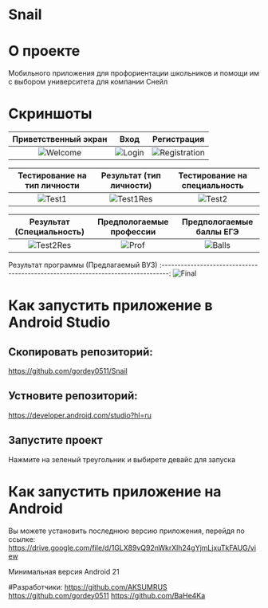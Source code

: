 #  Snail
# О проекте
Мобильного приложения для профориентации школьников и помощи им с выбором университета для компании Снейл
# Скриншоты
Приветственный экран | Вход | Регистрация
:-------------------------:|:-------------------------:|:-------------------------:
![Welcome](https://sun4-17.userapi.com/d5EhMBEumyCn1Je3saJIhHDO-EafIJMlKuHP1g/9_pct5bs3-g.jpg)  |  ![Login](https://sun4-10.userapi.com/JS4SighNgBs88y6yG29pjRBr78VotETRkTCTcw/Rc1iGZfJkrQ.jpg) | ![Registration](https://sun4-10.userapi.com/uRHQswlPa0xMV4dU5QOVw0nHZjgQ_MDlEiJrWA/mnzXUVH6rxA.jpg)

Тестирование на тип личности | Результат (тип личности) | Тестирование на специальность
:-------------------------:|:-------------------------:|:-------------------------:
![Test1](https://sun4-15.userapi.com/UUZVU6ZmlP5-7By_G3hsPhRAme2a58c74Ho3hA/UcYcagrVUag.jpg)  |  ![Test1Res](https://sun4-15.userapi.com/MuT0V18FvWNMYTjueI0uIK1d_jN5uPKkixQ-qg/lEzBtsZvsrw.jpg) | ![Test2](https://sun4-15.userapi.com/DKfnbDNUjR9mArK8MI_mHqBSKo0alkCo3emnwA/A37KQB8n2p0.jpg)

Результат (Специальность) | Предпологаемые профессии | Предпологаемые баллы ЕГЭ
:-------------------------:|:-------------------------:|:-------------------------:
![Test2Res](https://sun9-11.userapi.com/k9BbjFT9ywZGceOcvhq6YBZIeBItBm2Hnfaoag/qT4o1GQuMcQ.jpg)  |  ![Prof](https://sun9-41.userapi.com/83SDqCR_0QrZT36vEj30Rhbn6IyHh6WL1g0slA/GOSSXr3Lv9s.jpg) | ![Balls](https://sun9-8.userapi.com/e1cpKLkOey2Kk_ieZngvkKaNG6WSRGogvOtFVA/HPmtzMpryUg.jpg)

Результат программы (Предлагаемый ВУЗ)
:--------------------------------------------------------------------------------:
![Final](https://sun9-60.userapi.com/GBg5jwcUVYbsePLFFJjCWRbb6ZZoylNaqWCjEg/Cu-2WO_W7Qw.jpg)
# Как запустить приложение в Android Studio
## Скопировать репозиторий:
https://github.com/gordey0511/Snail
## Устновите репозиторий:
https://developer.android.com/studio?hl=ru
## Запустите проект
Нажмите на зеленый треугольник и выбирете девайс для запуска
# Как запустить приложение на Android

Вы можете установить последнюю версию приложения, перейдя по ссылке: https://drive.google.com/file/d/1GLX89vQ92nWkrXlh24gYjmLjxuTkFAUG/view

Минимальная версия Android 21

#Разработчики:
https://github.com/AKSUMRUS
https://github.com/gordey0511
https://github.com/BaHe4Ka
